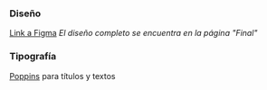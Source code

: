 ### Diseño
[Link a Figma](https://www.figma.com/file/yh4vOrgDmGv26nCynPp7lK/%5BEXT%5D-CubosPublicidad?type=design&node-id=401%3A1906&mode=design&t=m6ggzFCivxIbGzGz-1) *El diseño completo se encuentra en la página "Final"*  
### Tipografía
[Poppins](https://fonts.google.com/specimen/Poppins) para títulos y textos
